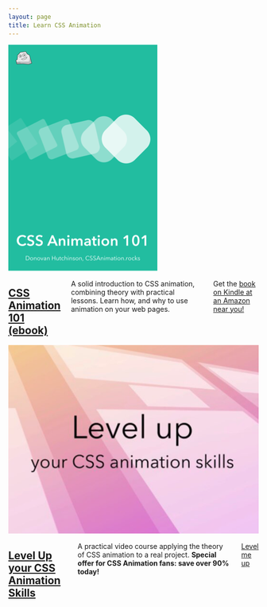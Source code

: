 ```yaml
---
layout: page
title: Learn CSS Animation
---
```


<div class="row">
  <article class="course">
    <div class="course-image two columns">
      <a href="/courses/animation-101/"><img src="/images/css-animation-101-book.png" alt="CSS Animation 101"></a>
    </div>
    <div class="course-details four columns">
      <h2><a href="https://amazin.donovanh.now.sh/B07R9V95NX">CSS Animation 101 (ebook)</a></h2>
      <p>A solid introduction to CSS animation, combining theory with practical lessons. Learn how, and why to use animation on your web pages.</p>
      <p>Get the <a href="https://amazin.donovanh.now.sh/B07R9V95NX/B07R9V95NX">book on Kindle at an Amazon near you!</a>
      </p>
    </div>
  </article>
  <article class="course">
    <div class="course-image two columns">
      <a href="http://courses.cssanimation.rocks/p/level-up"><img src="/images/courses/levelup/cover.png" alt="Level Up your CSS Animation Skills"></a>
    </div>
    <div class="course-details four columns">
      <h2><a href="https://www.udemy.com/course/level-up-your-css-animation-skills/?referralCode=D358C1EDAB25E718B07A">Level Up your CSS Animation Skills</a></h2>
      <p>A practical video course applying the theory of CSS animation to a real project. <strong>Special offer for CSS Animation fans: save over 90% today!</strong></p>
      <p class="button"><a href="https://www.udemy.com/course/level-up-your-css-animation-skills/?referralCode=D358C1EDAB25E718B07A">Level me up</a></p>
    </div>
  </article>
</div>
